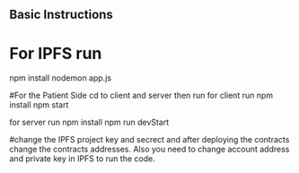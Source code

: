 ## Basic Instructions
# For IPFS run
npm install
nodemon app.js

#For the Patient Side cd to client and server then run
for client run
npm install
npm start

for server run
npm install
npm run devStart

#change the IPFS project key and secrect and after deploying the contracts change the contracts addresses. Also you need to change account address and private key in IPFS to run the code.
